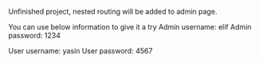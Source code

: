 Unfinished project, nested routing will be added to admin page.

You can use below information to give it a try
Admin username: elif
Admin password: 1234

User username: yasin 
User password: 4567
